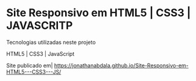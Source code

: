 # Site Responsivo em HTML5 | CSS3 | JAVASCRITP


 Tecnologias utilizadas neste projeto
 
HTML5 |
CSS3 | 
JavaScript

 
Site publicado em|
https://jonathanabdala.github.io/Site-Responsivo-em-HTML5---CSS3---JS/

